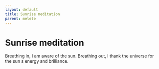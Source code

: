 ```yaml
---
layout: default
title: Sunrise meditation
parent: melete
---
```


# Sunrise meditation

Breathing in, I am aware of the sun. Breathing out, I thank the universe for the sun s energy and brilliance.
